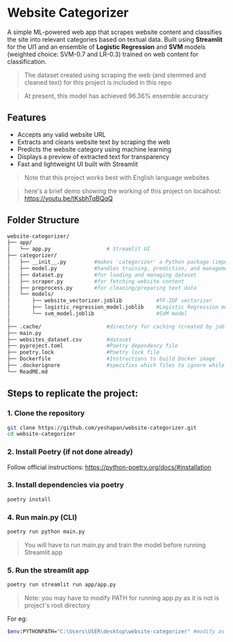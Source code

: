 # Website Categorizer

A simple ML-powered web app that scrapes website content and classifies the site into relevant categories based on textual data.
Built using **Streamlit** for the UI1 and an ensemble of **Logistic Regression** and **SVM** models (weighted choice: SVM-0.7 and LR-0.3) trained on web content for classification.
> The dataset created using scraping the web (and stemmed and cleaned text) for this project is included in this repo

> At present, this model has achieved 96.36% ensemble accuracy

## Features
-  Accepts any valid website URL
-  Extracts and cleans website text by scraping the web
-  Predicts the website category using machine learning
-  Displays a preview of extracted text for transparency
-  Fast and lightweight UI built with Streamlit
> Note that this project works best with English language websites

> here's a brief demo showing the working of this project on localhost: https://youtu.be/tKsbhTqBQqQ

## Folder Structure
``` bash
website-categorizer/
├── app/
│   └── app.py                  # Streamlit UI
├── categorizer/               
│   ├── __init__.py         #makes 'categorizer' a Python package (important for imports)
│   ├── model.py            #handles training, prediction, and management of multiple ML models
│   ├── dataset.py          #for loading and managing dataset
│   ├── scraper.py          #for fetching website content
│   ├── preprocess.py       #for cleaning/preparing text data
│   └── models/
│       ├── website_vectorizer.joblib           #TF-IDF vectorizer
│       ├── logistic_regression_model.joblib    #Logistic Regression model
│       └── svm_model.joblib                    #SVM model
│        
├── .cache/                     #directory for caching (created by joblib.Memory, add to .gitignore)
├── main.py
├── websites_dataset.csv        #dataset
├── pyproject.toml              #Poetry dependency file
├── poetry.lock                 #Poetry lock file
├── Dockerfile                  #Instructions to build Docker image
├── .dockerignore               #specifies which files to ignore while building the Docker image
└── ReadME.md
```

## Steps to replicate the project:
### 1. Clone the repository
```bash
git clone https://github.com/yeshapan/website-categorizer.git
cd website-categorizer
```

### 2. Install Poetry (if not done already)
Follow official instructions: https://python-poetry.org/docs/#installation

### 3. Install dependencies via poetry
```bash
poetry install
```

### 4. Run main.py (CLI)
```bash
poetry run python main.py
```
> You will have to run main.py and train the model before running Streamlit app

### 5. Run the streamlit app
```bash
poetry run streamlit run app/app.py
```
> Note: you may have to modify PATH for running app.py as it is not is project's root directory

For eg:
```bash
$env:PYTHONPATH="C:\Users\USER\desktop\website-categorizer" #modify as per path to local directory on your system"
```
